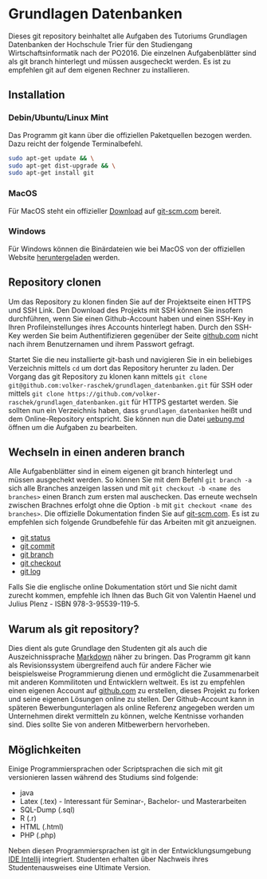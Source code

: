 # Grundlagen Datenbanken
Dieses git repository beinhaltet alle Aufgaben des Tutoriums Grundlagen Datenbanken der Hochschule Trier für den Studiengang Wirtschaftsinformatik nach der PO2016.
Die einzelnen Aufgabenblätter sind als git branch hinterlegt und müssen ausgecheckt werden. Es ist zu empfehlen git auf dem eigenen Rechner zu installieren.


## Installation
### Debin/Ubuntu/Linux Mint
Das Programm git kann über die offiziellen Paketquellen bezogen werden. Dazu reicht der folgende Terminalbefehl.
```bash
sudo apt-get update && \
sudo apt-get dist-upgrade && \
sudo apt-get install git
```

### MacOS
Für MacOS steht ein offizieller [Download](https://git-scm.com/download/mac) auf [git-scm.com](https://git-scm.com) bereit.

### Windows
Für Windows können die Binärdateien wie bei MacOS von der offiziellen Website [heruntergeladen](https://git-scm.com/download/win) werden.

## Repository clonen
Um das Repository zu klonen finden Sie auf der Projektseite einen HTTPS und SSH Link. Den Download des Projekts mit SSH können Sie insofern durchführen, wenn Sie einen Github-Account haben und einen SSH-Key in Ihren Profileinstellunges ihres Accounts hinterlegt haben. Durch den SSH-Key werden Sie beim Authentifizieren gegenüber der Seite [github.com](github.com) nicht nach ihrem Benutzernamen und ihrem Passwort gefragt.

Startet Sie die neu installierte git-bash und navigieren Sie in ein beliebiges Verzeichnis mittels ```cd``` um dort das Repository herunter zu laden. Der Vorgang das git Repository zu klonen kann mittels ```git clone git@github.com:volker-raschek/grundlagen_datenbanken.git``` für SSH oder mittels ```git clone https://github.com/volker-raschek/grundlagen_datenbanken.git``` für HTTPS gestartet werden. Sie sollten nun ein Verzeichnis haben, dass ```grundlagen_datenbanken``` heißt und dem Online-Repository entspricht. Sie können nun die Datei [uebung.md](./uebung.md) öffnen um die Aufgaben zu bearbeiten.

## Wechseln in einen anderen branch
Alle Aufgabenblätter sind in einem eigenen git branch hinterlegt und müssen ausgechekt werden. So können Sie mit dem Befehl ```git branch -a``` sich alle Branches anzeigen lassen und mit ```git checkout -b <name des branches>``` einen Branch zum ersten mal auschecken. Das erneute wechseln zwischen Brachnes erfolgt ohne die Option ```-b``` mit ```git checkout <name des branches>```. Die offizielle Dokumentation finden Sie auf [git-scm.com](https://git-scm.com/docs). Es ist zu empfehlen sich folgende Grundbefehle für das Arbeiten mit git anzueignen.
* [git status](https://git-scm.com/docs/git-status)
* [git commit](https://git-scm.com/docs/git-commit)
* [git branch](https://git-scm.com/docs/git-branch)
* [git checkout](https://git-scm.com/docs/git-checkout)
* [git log](https://git-scm.com/docs/git-log)

Falls Sie die englische online Dokumentation stört und Sie nicht damit zurecht kommen, empfehle ich Ihnen das Buch Git von Valentin Haenel und Julius Plenz - ISBN 978-3-95539-119-5.


## Warum als git repository?
Dies dient als gute Grundlage den Studenten git als auch die Auszeichnissprache [Markdown](https://guides.github.com/features/mastering-markdown/) näher zu bringen. Das Programm git kann als Revisionssystem übergreifend auch für andere Fächer wie beispielsweise Programmierung dienen und ermöglicht die Zusammenarbeit mit anderen Kommilitoten und Entwicklern weltweit.
Es ist zu empfehlen einen eigenen Account auf [github.com](https://github.com) zu erstellen, dieses Projekt zu forken und seine eigenen Lösungen online zu stellen. Der Github-Account kann in späteren Bewerbungunterlagen als online Referenz angegeben werden um Unternehmen direkt vermitteln zu können, welche Kentnisse vorhanden sind. Dies sollte Sie von anderen Mitbewerbern hervorheben.

## Möglichkeiten
Einige Programmiersprachen oder Scriptsprachen die sich mit git versionieren lassen während des Studiums sind folgende:
* java
* Latex (.tex) - Interessant für Seminar-, Bachelor- und Masterarbeiten
* SQL-Dump (.sql)
* R (.r)
* HTML (.html)
* PHP (.php)

Neben diesen Programmiersprachen ist git in der Entwicklungsumgebung [IDE Intellij](https://www.jetbrains.com/idea/) integriert. Studenten erhalten über Nachweis ihres Studentenausweises eine Ultimate Version.




